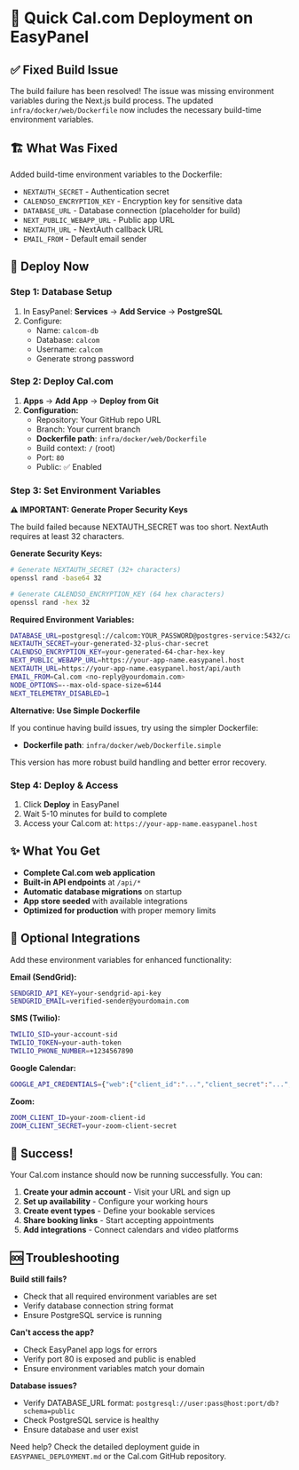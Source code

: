 # 🚀 Quick Cal.com Deployment on EasyPanel

## ✅ Fixed Build Issue

The build failure has been resolved! The issue was missing environment variables during the Next.js build process. The updated `infra/docker/web/Dockerfile` now includes the necessary build-time environment variables.

## 🏗️ What Was Fixed

Added build-time environment variables to the Dockerfile:
- `NEXTAUTH_SECRET` - Authentication secret
- `CALENDSO_ENCRYPTION_KEY` - Encryption key for sensitive data
- `DATABASE_URL` - Database connection (placeholder for build)
- `NEXT_PUBLIC_WEBAPP_URL` - Public app URL
- `NEXTAUTH_URL` - NextAuth callback URL
- `EMAIL_FROM` - Default email sender

## 🚀 Deploy Now

### Step 1: Database Setup
1. In EasyPanel: **Services** → **Add Service** → **PostgreSQL**
2. Configure:
   - Name: `calcom-db`
   - Database: `calcom`
   - Username: `calcom`
   - Generate strong password

### Step 2: Deploy Cal.com
1. **Apps** → **Add App** → **Deploy from Git**
2. **Configuration:**
   - Repository: Your GitHub repo URL
   - Branch: Your current branch
   - **Dockerfile path**: `infra/docker/web/Dockerfile`
   - Build context: `/` (root)
   - Port: `80`
   - Public: ✅ Enabled

### Step 3: Set Environment Variables

**⚠️ IMPORTANT: Generate Proper Security Keys**

The build failed because NEXTAUTH_SECRET was too short. NextAuth requires at least 32 characters.

**Generate Security Keys:**
```bash
# Generate NEXTAUTH_SECRET (32+ characters)
openssl rand -base64 32

# Generate CALENDSO_ENCRYPTION_KEY (64 hex characters)
openssl rand -hex 32
```

**Required Environment Variables:**
```bash
DATABASE_URL=postgresql://calcom:YOUR_PASSWORD@postgres-service:5432/calcom?schema=public
NEXTAUTH_SECRET=your-generated-32-plus-char-secret
CALENDSO_ENCRYPTION_KEY=your-generated-64-char-hex-key
NEXT_PUBLIC_WEBAPP_URL=https://your-app-name.easypanel.host
NEXTAUTH_URL=https://your-app-name.easypanel.host/api/auth
EMAIL_FROM=Cal.com <no-reply@yourdomain.com>
NODE_OPTIONS=--max-old-space-size=6144
NEXT_TELEMETRY_DISABLED=1
```

**Alternative: Use Simple Dockerfile**

If you continue having build issues, try using the simpler Dockerfile:
- **Dockerfile path**: `infra/docker/web/Dockerfile.simple`

This version has more robust build handling and better error recovery.

### Step 4: Deploy & Access

1. Click **Deploy** in EasyPanel
2. Wait 5-10 minutes for build to complete
3. Access your Cal.com at: `https://your-app-name.easypanel.host`

## ✨ What You Get

- **Complete Cal.com web application**
- **Built-in API endpoints** at `/api/*`
- **Automatic database migrations** on startup
- **App store seeded** with available integrations
- **Optimized for production** with proper memory limits

## 🔧 Optional Integrations

Add these environment variables for enhanced functionality:

**Email (SendGrid):**
```bash
SENDGRID_API_KEY=your-sendgrid-api-key
SENDGRID_EMAIL=verified-sender@yourdomain.com
```

**SMS (Twilio):**
```bash
TWILIO_SID=your-account-sid
TWILIO_TOKEN=your-auth-token
TWILIO_PHONE_NUMBER=+1234567890
```

**Google Calendar:**
```bash
GOOGLE_API_CREDENTIALS={"web":{"client_id":"...","client_secret":"...","redirect_uris":["https://your-domain/api/integrations/googlecalendar/callback"]}}
```

**Zoom:**
```bash
ZOOM_CLIENT_ID=your-zoom-client-id
ZOOM_CLIENT_SECRET=your-zoom-client-secret
```

## 🎉 Success!

Your Cal.com instance should now be running successfully. You can:

1. **Create your admin account** - Visit your URL and sign up
2. **Set up availability** - Configure your working hours
3. **Create event types** - Define your bookable services
4. **Share booking links** - Start accepting appointments
5. **Add integrations** - Connect calendars and video platforms

## 🆘 Troubleshooting

**Build still fails?**
- Check that all required environment variables are set
- Verify database connection string format
- Ensure PostgreSQL service is running

**Can't access the app?**
- Check EasyPanel app logs for errors
- Verify port 80 is exposed and public is enabled
- Ensure environment variables match your domain

**Database issues?**
- Verify DATABASE_URL format: `postgresql://user:pass@host:port/db?schema=public`
- Check PostgreSQL service is healthy
- Ensure database and user exist

Need help? Check the detailed deployment guide in `EASYPANEL_DEPLOYMENT.md` or the Cal.com GitHub repository.
